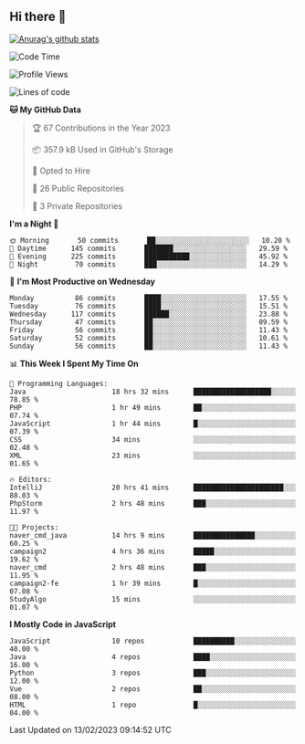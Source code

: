 ## Hi there 👋

[![Anurag's github stats](https://github-readme-stats.vercel.app/api?username=Songwonseok)](https://github.com/anuraghazra/github-readme-stats)



<!--START_SECTION:waka-->
![Code Time](http://img.shields.io/badge/Code%20Time-2%2C071%20hrs%2040%20mins-blue)

![Profile Views](http://img.shields.io/badge/Profile%20Views-3-blue)

![Lines of code](https://img.shields.io/badge/From%20Hello%20World%20I%27ve%20Written-3%20Million%20lines%20of%20code-blue)

**🐱 My GitHub Data** 

> 🏆 67 Contributions in the Year 2023
 > 
> 📦 357.9 kB Used in GitHub's Storage 
 > 
> 💼 Opted to Hire
 > 
> 📜 26 Public Repositories 
 > 
> 🔑 3 Private Repositories  
 > 
**I'm a Night 🦉** 

```text
🌞 Morning       50 commits       ██░░░░░░░░░░░░░░░░░░░░░░░   10.20 % 
🌆 Daytime      145 commits       ███████░░░░░░░░░░░░░░░░░░   29.59 % 
🌃 Evening      225 commits       ███████████░░░░░░░░░░░░░░   45.92 % 
🌙 Night         70 commits       ███░░░░░░░░░░░░░░░░░░░░░░   14.29 % 

```
📅 **I'm Most Productive on Wednesday** 

```text
Monday          86 commits       ████░░░░░░░░░░░░░░░░░░░░░   17.55 % 
Tuesday         76 commits       ████░░░░░░░░░░░░░░░░░░░░░   15.51 % 
Wednesday      117 commits       ██████░░░░░░░░░░░░░░░░░░░   23.88 % 
Thursday        47 commits       ██░░░░░░░░░░░░░░░░░░░░░░░   09.59 % 
Friday          56 commits       ██░░░░░░░░░░░░░░░░░░░░░░░   11.43 % 
Saturday        52 commits       ██░░░░░░░░░░░░░░░░░░░░░░░   10.61 % 
Sunday          56 commits       ██░░░░░░░░░░░░░░░░░░░░░░░   11.43 % 

```


📊 **This Week I Spent My Time On** 

```text
💬 Programming Languages: 
Java                     18 hrs 32 mins      ███████████████████░░░░░░   78.85 % 
PHP                      1 hr 49 mins        ██░░░░░░░░░░░░░░░░░░░░░░░   07.74 % 
JavaScript               1 hr 44 mins        █░░░░░░░░░░░░░░░░░░░░░░░░   07.39 % 
CSS                      34 mins             ░░░░░░░░░░░░░░░░░░░░░░░░░   02.48 % 
XML                      23 mins             ░░░░░░░░░░░░░░░░░░░░░░░░░   01.65 % 

🔥 Editors: 
IntelliJ                 20 hrs 41 mins      ██████████████████████░░░   88.03 % 
PhpStorm                 2 hrs 48 mins       ███░░░░░░░░░░░░░░░░░░░░░░   11.97 % 

🐱‍💻 Projects: 
naver_cmd_java           14 hrs 9 mins       ███████████████░░░░░░░░░░   60.25 % 
campaign2                4 hrs 36 mins       █████░░░░░░░░░░░░░░░░░░░░   19.62 % 
naver_cmd                2 hrs 48 mins       ███░░░░░░░░░░░░░░░░░░░░░░   11.95 % 
campaign2-fe             1 hr 39 mins        █░░░░░░░░░░░░░░░░░░░░░░░░   07.08 % 
StudyAlgo                15 mins             ░░░░░░░░░░░░░░░░░░░░░░░░░   01.07 % 

```

**I Mostly Code in JavaScript** 

```text
JavaScript               10 repos            ██████████░░░░░░░░░░░░░░░   40.00 % 
Java                     4 repos             ████░░░░░░░░░░░░░░░░░░░░░   16.00 % 
Python                   3 repos             ███░░░░░░░░░░░░░░░░░░░░░░   12.00 % 
Vue                      2 repos             ██░░░░░░░░░░░░░░░░░░░░░░░   08.00 % 
HTML                     1 repo              █░░░░░░░░░░░░░░░░░░░░░░░░   04.00 % 

```



 Last Updated on 13/02/2023 09:14:52 UTC
<!--END_SECTION:waka-->
